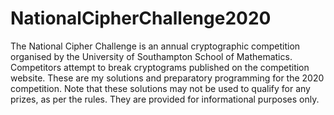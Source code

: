 # NationalCipherChallenge2020
The National Cipher Challenge is an annual cryptographic competition organised by the University of Southampton School of Mathematics. Competitors attempt to break cryptograms published on the competition website. These are my solutions and preparatory programming for the 2020 competition. Note that these solutions may not be used to qualify for any prizes, as per the rules. They are provided for informational purposes only.
